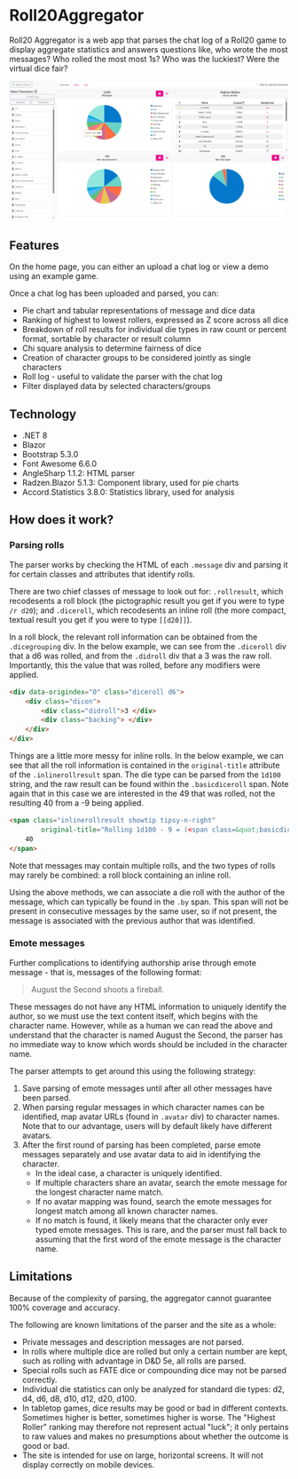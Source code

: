 # Roll20Aggregator
Roll20 Aggregator is a web app that parses the chat log of a Roll20 game to display aggregate statistics and answers questions like, who wrote the most messages? Who rolled the most most 1s? Who was the luckiest? Were the virtual dice fair?

![Screenshot](screenshot.png)

## Features
On the home page, you can either an upload a chat log or view a demo using an example game.

Once a chat log has been uploaded and parsed, you can:
- Pie chart and tabular representations of message and dice data
- Ranking of highest to lowest rollers, expressed as Z score across all dice
- Breakdown of roll results for individual die types in raw count or percent format, sortable by character or result column
- Chi square analysis to determine fairness of dice
- Creation of character groups to be considered jointly as single characters
- Roll log - useful to validate the parser with the chat log
- Filter displayed data by selected characters/groups

## Technology
- .NET 8
- Blazor
- Bootstrap 5.3.0
- Font Awesome 6.6.0
- AngleSharp 1.1.2: HTML parser
- Radzen.Blazor 5.1.3: Component library, used for pie charts
- Accord.Statistics 3.8.0: Statistics library, used for analysis

## How does it work?
### Parsing rolls
The parser works by checking the HTML of each `.message` div and parsing it for certain classes and attributes that identify rolls.

There are two chief classes of message to look out for: `.rollresult`, which recodesents a roll block (the pictographic result you get if you were to type `/r d20`); and `.diceroll`, which recodesents an inline roll (the more compact, textual result you get if you were to type `[[d20]]`).

In a roll block, the relevant roll information can be obtained from the `.dicegrouping` div. In the below example, we can see from the `.diceroll` div that a d6 was rolled, and from the `.didroll` div that a 3 was the raw roll. Importantly, this the value that was rolled, before any modifiers were applied.

```html
<div data-origindex="0" class="diceroll d6">
    <div class="dicon">
        <div class="didroll">3 </div>
        <div class="backing"> </div>
    </div>
</div>
```

Things are a little more messy for inline rolls. In the below example, we can see that all the roll information is contained in the `original-title` attribute of the `.inlinerollresult` span. The die type can be parsed from the `1d100` string, and the raw result can be found within the `.basicdiceroll` span. Note again that in this case we are interested in the 49 that was rolled, not the resulting 40 from a -9 being applied.

```html
<span class="inlinerollresult showtip tipsy-n-right"
        original-title="Rolling 1d100 - 9 = (<span class=&quot;basicdiceroll&quot;>49</span>)-9">
    40
</span>
```

Note that messages may contain multiple rolls, and the two types of rolls may rarely be combined: a roll block containing an inline roll.

Using the above methods, we can associate a die roll with the author of the message, which can typically be found in the `.by` span. This span will not be present in consecutive messages by the same user, so if not present, the message is associated with the previous author that was identified.

### Emote messages
Further complications to identifying authorship arise through emote message - that is, messages of the following format:
> August the Second shoots a fireball.

These messages do not have any HTML information to uniquely identify the author, so we must use the text content itself, which begins with the character name. However, while as a human we can read the above and understand that the character is named August the Second, the parser has no immediate way to know which words should be included in the character name.

The parser attempts to get around this using the following strategy:
1. Save parsing of emote messages until after all other messages have been parsed.
2. When parsing regular messages in which character names can be identified, map avatar URLs (found in `.avatar` div) to character names. Note that to our advantage, users will by default likely have different avatars.
3. After the first round of parsing has been completed, parse emote messages separately and use avatar data to aid in identifying the character.
   - In the ideal case, a character is uniquely identified.
   - If multiple characters share an avatar, search the emote message for the longest character name match.
   - If no avatar mapping was found, search the emote messages for longest match among all known character names.
   - If no match is found, it likely means that the character only ever typed emote messages. This is rare, and the parser must fall back to assuming that the first word of the emote message is the character name.

## Limitations
Because of the complexity of parsing, the aggregator cannot guarantee 100% coverage and accuracy.

The following are known limitations of the parser and the site as a whole:
- Private messages and description messages are not parsed.
- In rolls where multiple dice are rolled but only a certain number are kept, such as rolling with advantage in D&D 5e, all rolls are parsed.
- Special rolls such as FATE dice or compounding dice may not be parsed correctly.
- Individual die statistics can only be analyzed for standard die types: d2, d4, d6, d8, d10, d12, d20, d100.
- In tabletop games, dice results may be good or bad in different contexts. Sometimes higher is better, sometimes higher is worse. The "Highest Roller" ranking may therefore not represent actual "luck"; it only pertains to raw values and makes no presumptions about whether the outcome is good or bad.
- The site is intended for use on large, horizontal screens. It will not display correctly on mobile devices.